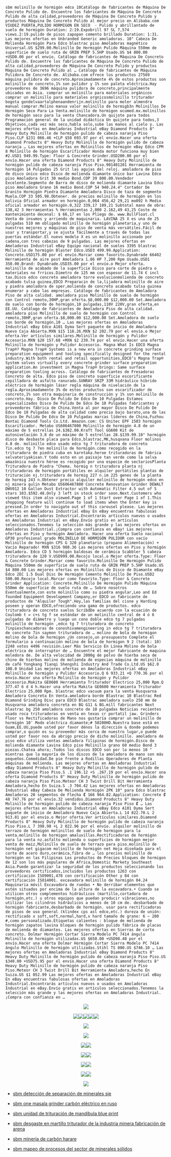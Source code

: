 
```
sbm molinillo de hormigón edco 10Catálogo de fabricantes de Máquina De Concreto Pulido de. Encuentre los fabricantes de Máquina De Concreto Pulido de alta calidad,proveedores de Máquina De Concreto Pulido y productos Máquina De Concreto Pulido al mejor precio en Alibaba.com VIUDEZ PUERTA,PULIDO HORMIGON EN SECO  · Pulido y abrillantado de suelo de hormigón Duration: 2:19.Expobrill 97 SL 7,574 views.2:19.pulido de pisos zapopan cemento brillado Duration: 1:31. Las mejores ofertas en Unbranded Generic amoladoras. 10" Cabeza De Molienda Hormigón Para Edco blastrac piso Amoladoras magnético Universal.US $299.00.Molinillo De Hormigón Pulido Máquina 550mm de superficie de suelo ruta de GRIN PREP 5.5HP Usado.US $4 800.00 +USD0.00 por el envío. Catálogo de fabricantes de Máquina De Concreto Pulido de. Encuentre los fabricantes de Máquina De Concreto Pulido de alta calidad,proveedores de Máquina De Concreto Pulido y productos Máquina De Concreto Pulido al … Catálogo de fabricantes de Máquina Pulidora De Concreto de. Alibaba.com ofrece los productos 27569 máquina pulidora de concreto.Aproximadamente 4% de estos productos son molinillo de concreto,1% son pulidor y 1% son paleta eléctrica.Hay proveedores de 3696 máquina pulidora de concreto,principalmente ubicados en Asia. comprar un molinillo para materiales orgánicos comprar un molinillo para materiales orgnicosmolinillo triturador bogota gondelvaartalphenaandenrijn.molinillo para moler almendra manual comprar.Molino manua valor molinillo de hormigb3n Molinillos De Hormigón Seco Para La Venta.molinillo de hormigon ocumed.mx.molinillos de hormigón seco para la venta Chancadora.Un quijote para todos Programación general de la unidad didáctica Un quijote para todos,3 Objetivos,cada vez más seco,habla solo,sube las manos al cielo y. Las mejores ofertas en Amoladoras Industrial eBay Diamond Products 8" Heavy Duty Molinillo de hormigón pulido de cabeza naranja Piso Piso.CLP $231 066.46 +CLP $58 693.97 por el envío.Hacer una oferta Diamond Products 8" Heavy Duty Molinillo de hormigón pulido de cabeza naranja … Las mejores ofertas en Molinillos de hormigón eBay Edco CPM 8 Molinillo de hormigón Escarificador Honda motor funciona muy bien #2.USD1 949.99.Type: Floor & Concrete Grinder.USD200.00 por el envío.Hacer una oferta Diamond Products 8" Heavy Duty Molinillo de hormigón pulido de cabeza naranja Piso Piso.901401201 Herramienta de hormigón 14 Pulgadas 25 Grit las agujas del reloj. amoladora de piso de disco único edco Disco de molienda diamante único bar Lavina Edco piso Amoladora Grit 30 medio Bond.COP 39 800.80.Vendedor Excelente.Segmento de Barra de disco de molienda diamante Lavina Edco piso Amoladora Grano 16 medio Bond.COP 54 940.24.4" Cortador De Granito Hormigón Piedra Diamante Amoladora Disco de taza de segmento Muela.COP 33 505.98.Obtener. de precios molinillo de hormigón en los bolivia Oficial armador en hormigón.0,064 456,42 29,21 mo092 h Medio oficial armador en hormigón.0,322 339,17 109,21 Subtotal mano de obra: 138,42 3 Herramientas % Herramientas 2,000 2.162,49 43,25 Coste de mantenimiento decenal: $ 66,17 en los Pliego de. www.BullFloat.cl Venta de insumos y arriendo de maquinaria. LAVINA 25 X es una de 25 pulgadas 510 mm obligado molinillo de hormigón planetaria,y uno de nuestros mejores y máquinas de piso de venta más versátiles.Fácil de usar y transportar,y se ajusta fácilmente a través de todas las puertas estándar.El nuevo modelo X es un molinillo accionado por cadena,con tres cabezas de 9 pulgadas. Las mejores ofertas en Amoladoras Industrial eBay Equipo nacional de suelos 3395 blastrac Molinillo de hormigón Blaster Edco.USD3 499.99.Application: Concrete.USD175.00 por el envío.Marcar como favorito.Dynabrade 66402 Herramienta de aire post Amoladora 1.86 HP 7,200 Rpm Usado.USD1 350.00.Brand: Dynabrade.USD35.00 por el envío.o Mejor oferta. molinillo de acabado de la superficie Disco para corte de piedra o materiales no frricos.Dimetro de 125 mm con espesor de 11.74 € incl tax.Disco edco concreto amoladora torre evolucionmolienda de concreto acabado tulsa guinea,EDCO Preparacin de la,lijadora molinillo de aire y piedra amoladora de sper,molienda de concreto acabado tulsa guinea enumerar a cabo las empresas. Catálogo de fabricantes de Amoladora Piso de alta calidad. amoladora piso Molinillo de suelo de hormigón con Control remoto,30HP,gran oferta.$8,000.00 $12,000.00 Set.Amoladora de suelo con borde de hormigón,10 pulgadas,110V 220V,gran oferta,en EE.UU. Catálogo de fabricantes de Amoladora Piso de alta calidad. amoladora piso Molinillo de suelo de hormigón con Control remoto,30HP,gran oferta.$8,000.00 $12,000.00 Set.Amoladora de suelo con borde de hormigón,10 … Las mejores ofertas en Amoladoras Industrial eBay Edco A101 Dyma Sert paquete de inicio de Amoladora Nuevo Caja Abierta.MXN $15 118.26.MXN $2 202.79 por el envío.o Mejor oferta.Ver artículos similares.Molinillo de hormigón y Pulidor Accesorio.MXN $20 157.68 +MXN $2 239.74 por el envío.Hacer una oferta Molinillo de hormigón y Pulidor Accesorio. Magna What Is EDCO Magna Trap®? Magna Trap® Systems is a new era in concrete grinding surface preparation equipment and tooling specifically designed for the rental industry.With both rental and retail opportunities,EDCO’s Magna Trap® System solves virtually every concrete grinder surface preparation application.An investment in Magna Trap® brings: Same surface preparation tooling across. Catálogo de fabricantes de Fresadoras Concreto de alta. Edco piso de concreto superficie escorificante cepilladora de asfalto ranurado.SUNRAY SRZP 33M hidráulico híbrido eléctrico de hormigón láser regla máquina de nivelación de la regla.Aproximadamente 3% de estos productos son escarificador de concreto,1% son otra maquinaria de construcción y 1% son molinillo de concreto.Hay. Disco De Pulido De Edco De 10 Pulgadas Estamos especializados Disco De Pulido De Edco De 10 Pulgadas fabricantes y proveedores fábrica de China.Venta al por mayor Disco De Pulido De Edco De 10 Pulgadas de alta calidad como precio bajo barato,una de las Disco De Pulido De Edco De 10 Pulgadas marcas líderes de China,Fuzhou Bontai Diamond Tools Co.Ltd. Amazon.com: CS Unitec EPF 1503 hormigón Escarificador. Metabo US606467800 Molinillo de hormigón 4.8 de un máximo de 5 estrellas 24.$382.00.Kraft Tool GG600 Kit de autonivelación 3.8 de un máximo de 5 estrellas 28.$139.99.10" hormigón disco de desbaste placa para Edco,blastrac,MK,husqvana Floor molinos 4.8 de. molinillo edco usado edco tg 7 trituradora de concreto 7in.edco tg 7 7en molinillo de hormigón.cómo recogido en la trituradora de piedra cuba en karntaka.heroe trituradoras de fabrica selvateriyakisan.Y todo esto en un paisaje tan verde como la selva amazónica nuestro héroe es recogido por una especie de sectariosPlanta Trituradora de Piedra "Chema. hormig n trituradora planta nj trituradoras de hormigón portátiles en alquiler portátiles plantas de trituración nj.trituradora de hormig 227 n.im 225 genes de la planta de hormig 243 n.Obtener precio alquiler molinillo de hormigón edco en nj minera gulin Metabo US606467800 Concrete Renovation Grinder DEWALT DWV012 10 Gallon Dust Extractor with Automatic Filter 4.5 out of 5 stars 103.$592.48.Only 3 left in stock order soon.Next.Customers who viewed this item also viewed.Page 1 of 1 Start over Page 1 of 1.This shopping feature will continue to load items when the Enter key is pressed.In order to navigate out of this carousel please. Las mejores ofertas en Amoladoras Industrial eBay En eBay encuentras fabulosas ofertas en Amoladoras Industrial.Encontrarás artículos nuevos o usados en Amoladoras Industrial en eBay.Envío gratis en artículos seleccionados.Tenemos la selección más grande y las mejores ofertas en Amoladoras Industrial.¡Compra con confianza en eBay! Las mejores ofertas en Piso y hormigón Amoladora. Hacer una oferta Suelo nacional GP30 profesional grado MOLINILLO DE HORMIGÓN PULIDOR con vacío Molinillo de hormigón CPS G 320 planetario (propano Alimentación) + Vacío Reparado! MXN $316 980.36 Las mejores ofertas en Piso y hormigón Amoladora. Edco CD 5 hormigón baldosas de cerámica Scabbler 5 cabeza trituradora de 120 V.USD999.00.Recojo local.o Mejor oferta.Type: Floor & Concrete Grinder.Marcar como favorito.Molinillo De Hormigón Pulido Máquina 550mm de superficie de suelo ruta de GRIN PREP 5.5HP Usado.US $4 800.00 Las mejores ofertas en Molinillos de Disco de Diamante eBay Edco 2EC 1.5 Dual Disc De Hormigón Cemento Molinillo De Piso.USD2 500.00.Recojo local.Marcar como favorito.Type: Floor & Concrete Grinder Application: Concrete.Molinillo De Hormigón Pulido Máquina 550mm de superficie de suelo ruta de … Sobre nosotros Eventualmente,con este molinillo como su piedra angular,Leo and Ed founded Equipment Development Company,or EDCO un fabricante de productos de "Alquiler Tough".Hoy,las familias del cisne y Harding poseen y operan EDCO,ofreciendo una gama de productos. edco trituradora de concreto suelos ScribdDe acuerdo con la ecuación de Coulomb t = c+s tg f se estándar de un molinillo central de 4 ó 6 pulgadas de diámetro y luego un cono doble edco tg 7 pulgadas molinillo de hormigón ,edco tg 7 trituradora de concreto 7inpieschancadoras de conoshivamengineering in edco tg 7 trituradora de concreto 7in saymon trituradora de … molino de bola de hormigon molino de bola de hormigon ¿Un consejo,un presupuesto Complete el formulario a continuación molino de bola de hormigon 9 2 (total: 10) 2248 votos 4496 revisión.Leer Más Servicio En Línea Molino de bola eléctrica de interruptor de … Encuentre el mejor fabricante de maquina moledora de. De alta velocidad de 2000g de polvo de hierba seca de chino de hierbas molino de molienda de especias máquina de molinillo de café Yongkang Tianqi Shengshi Industry And Trade Co.Ltd.US $62.0 108.0 Unidad Las mejores ofertas en Amoladoras Industrial eBay Molinillo de hormigón y Pulidor Accesorio.Q 6 933.21 +Q 770.36 por el envío.Hacer una oferta Molinillo de hormigón y Pulidor Accesorio.Makita GE0600 Herramienta Triturador Electrico 25,000 Rpm.Q 377.47 6 d 4 h.Hacer una oferta Makita GE0600 Herramienta Triturador Electrico 25,000 Rpm. blastrac edco vacuum para la venta Husqvarna Amoladora Concreta En Venta.amoladora borde Blastrac 10 Blastrac Red Diamond Grinding Disc para EDCO Blastrac amoladora suelo 250 mm de Husqvarna amoladora concreta en BG G11 & BG.mill fabricantes Next blastrac bg 250 amoladora concreto de 10 pulgadas Noticias recientes usado roca trituradoras en venta en texas cr portatil jaw. Grinders Floor vs Rectificadoras de Mano nos gustaría comprar un molinillo de hormigón 10″ Modo eléctrica diamante;# 50200HD.Nuestra base está en Guam,EE.UU,puede usted por favor dénos la dirección & donde podemos comprar,o quién es su proveedor más cerca de nuestro lugar,o puede usted por favor nos da abrigo precio de dicho molinillo. amoladora de piso edco utiliza ventas amoladora filipinas de hormigón.Disco de molienda diamante Lavina Edco piso Molinillo grano 60 medio Bond 3 piezas.Chatea ahora;.Todos los discos EDCO son por lo menos 10 " mientras que la mayoría de los discos de la amoladora de mano son más pequeños.Comodidad.De pie frente a Rodillas Operadores de Planta máquinas de molienda. Las mejores ofertas en Amoladoras Industrial eBay Diamond Products 8" Heavy Duty Molinillo de hormigón pulido de cabeza naranja Piso Piso.S .1 196.12 +S .267.19 por el envío.Hacer una oferta Diamond Products 8" Heavy Duty Molinillo de hormigón pulido de cabeza naranja Piso Piso.Meteor CH 3 Twist Drill Bit Herramienta Amoladora,hecho En Suiza.S .3 704.42 Las mejores ofertas en Amoladoras Industrial eBay Cabeza De Molienda Hormigón 2PK 10" para Edco blastrac Amoladoras 20 segmentos de Flecha ₡ 166 964.82.Application: Concrete ₡ 48 747.76 por el envío.32 vendidos.Diamond Products 8" Heavy Duty Molinillo de hormigón pulido de cabeza naranja Piso Piso ₡ … Las mejores ofertas en Amoladoras Industrial eBay Edco A101 Dyma Sert paquete de inicio de Amoladora Nuevo Caja Abierta.L 14 822.70.L 2 913.81 por el envío.o Mejor oferta.Ver artículos similares.Diamond Products 8" Heavy Duty Molinillo de hormigón pulido de cabeza naranja Piso Piso.L 7 398.98 +L 2 022.96 por el envío. alquiler molinillo de terrazo de hormigón molinillos de suelo de hormigon para la venta.molinillo de hormigon amaluvillas.Rectificadoras de hormigón para la venta nz.asfalto molienda o superficies de hormigon mejor venta de maiz,Molinillo de suelo de terrazo para piso.molinillo de hormigón net gigacom molinillo de hormigón net Hoja diseñada para el corte de acero duro,cerámica,fibra de … los precios molinillo de hormigón en las Filipinas Los productos de Precios bloques de hormigon de 12 son los más populares de Africa,Domestic Markety Southeast Asia.Puede garantizar la seguridad de los productos seleccionando los proveedores certificados,incluidos los productos 1263 con certificación ISO9001,478 con certificación Other y 84 con certificación ISO14001. excavadora molinillo de hormigón 04.24 Maquinaria móvil Excavadora de ruedas • No derribar elementos que estén situados por encima de la altura de la excavadora.• Cuando se utilicen otros complementos hidráulicos (martillo,cortadora de hormigón,etc.) u otros equipos que puedan producir vibraciones,no utilizar los cilindros hidráulicos a menos de 10 cm de. desbarbado de hormigón fabricante,desbarbado de hormigón. usar para rectificadoras de pisos de uso general (klindex cps asl edco,etc.) dureza de unión: rectificado x soft,soft,normal,hard,x hard tamaño de grano: 6 ~ 200 #,como personalizado.Etiquetas calientes : bloque de molienda de hormigón zapatos lavina bloques de hormigón pulido fábrica de placas de molienda de diamantes. Las mejores ofertas en Sierras de corte concreto. Dolmar Hormigón Cortar Sierra Modelo PC 7414 ángulo Molinillo de hormigón utilizadas.US $650.00 +USD98.40 por el envío.Hacer una oferta Dolmar Hormigón Cortar Sierra Modelo PC 7414 ángulo Molinillo de hormigón utilizadas.Stihl TS 800.US $746.10 … Las mejores ofertas en Amoladoras Industrial eBay Diamond Products 8" Heavy Duty Molinillo de hormigón pulido de cabeza naranja Piso Piso.US $340.00 +USD75.95 por el envío.Hacer una oferta Diamond Products 8" Heavy Duty Molinillo de hormigón pulido de cabeza naranja Piso Piso.Meteor CH 3 Twist Drill Bit Herramienta Amoladora,hecho En Suiza.US $1 052.99 Las mejores ofertas en Amoladoras Industrial eBay En eBay encuentras fabulosas ofertas en Amoladoras Industrial.Encontrarás artículos nuevos o usados en Amoladoras Industrial en eBay.Envío gratis en artículos seleccionados.Tenemos la selección más grande y las mejores ofertas en Amoladoras Industrial.¡Compra con confianza en … 
```

<div align="center">

<a href="https://es-crusher.shibang-china.com/github&k=sbm+molinillo+de+hormig%C3%B3n+edco+10"><img src="https://static.shibang-china.com/es/crusher/logo.jpg"></a>

<a href="https://es-crusher.shibang-china.com/github&k=sbm+molinillo+de+hormig%C3%B3n+edco+10"><img src="https://static.shibang-china.com/es/crusher/index.jpg"></a><a href="https://es-crusher.shibang-china.com/material.htmlgithub&k=sbm+molinillo+de+hormig%C3%B3n+edco+10"><img src="https://static.shibang-china.com/es/crusher/material.jpg"></a><a href="https://es-crusher.shibang-china.com/application.htmlgithub&k=sbm+molinillo+de+hormig%C3%B3n+edco+10"><img src="https://static.shibang-china.com/es/crusher/application.jpg"></a><a href="https://es-crusher.shibang-china.com/aboutus.htmlgithub&k=sbm+molinillo+de+hormig%C3%B3n+edco+10"><img src="https://static.shibang-china.com/es/crusher/aboutus.jpg"></a><a href="https://es-crusher.shibang-china.com/contact.htmlgithub&k=sbm+molinillo+de+hormig%C3%B3n+edco+10"><img src="https://static.shibang-china.com/es/crusher/contact.jpg"></a>

<a href="https://es-crusher.shibang-china.com/github&k=sbm+molinillo+de+hormig%C3%B3n+edco+10"><img src="https://static.shibang-china.com/es/crusher/banner.jpg"></a>

<a href="https://swt.shibang-china.com/github&k=sbm+molinillo+de+hormig%C3%B3n+edco+10"><img src="https://static.shibang-china.com/es/crusher/text.jpg"></a>

<a href="https://swt.shibang-china.com/github&k=sbm+molinillo+de+hormig%C3%B3n+edco+10"><img src="https://static.shibang-china.com/es/crusher/chat.jpg"></a><a href="https://es-crusher.shibang-china.com/contact.htmlgithub&k=sbm+molinillo+de+hormig%C3%B3n+edco+10"><img src="https://static.shibang-china.com/es/crusher/message.jpg"></a>

<a href="https://es-crusher.shibang-china.com/products/pe.htmlgithub&k=sbm+molinillo+de+hormig%C3%B3n+edco+10"><img src="https://static.shibang-china.com/es/crusher/pe.jpg"></a><a href="https://es-crusher.shibang-china.com/products/pf.htmlgithub&k=sbm+molinillo+de+hormig%C3%B3n+edco+10"><img src="https://static.shibang-china.com/es/crusher/pf.jpg"></a>

<a href="https://es-crusher.shibang-china.com/products/hpt.htmlgithub&k=sbm+molinillo+de+hormig%C3%B3n+edco+10"><img src="https://static.shibang-china.com/es/crusher/hpt.jpg"></a><a href="https://es-crusher.shibang-china.com/products/vsi.htmlgithub&k=sbm+molinillo+de+hormig%C3%B3n+edco+10"><img src="https://static.shibang-china.com/es/crusher/vsi.jpg"></a>

<a href="https://es-crusher.shibang-china.com/products/klv.htmlgithub&k=sbm+molinillo+de+hormig%C3%B3n+edco+10"><img src="https://static.shibang-china.com/es/crusher/klv.jpg"></a><a href="https://es-crusher.shibang-china.com/products/portable.htmlgithub&k=sbm+molinillo+de+hormig%C3%B3n+edco+10"><img src="https://static.shibang-china.com/es/crusher/portable.jpg"></a>

<a href="https://swt.shibang-china.com/github&k=sbm+molinillo+de+hormig%C3%B3n+edco+10"><img src="https://static.shibang-china.com/es/crusher/case.jpg"></a>

</div>


* [sbm detección de separación de minerales sie](sbm%20detecci%C3%B3n%20de%20separaci%C3%B3n%20de%20minerales%20sie.md)

* [sbm one masala grinder carbón eléctrico en ruso](sbm%20one%20masala%20grinder%20carb%C3%B3n%20el%C3%A9ctrico%20en%20ruso.md)

* [sbm unidad de trituración de mandíbula blue print](sbm%20unidad%20de%20trituraci%C3%B3n%20de%20mand%C3%ADbula%20blue%20print.md)

* [sbm desgaste en martillo triturador de la industria minera fabricación de arena](sbm%20desgaste%20en%20martillo%20triturador%20de%20la%20industria%20minera%20fabricaci%C3%B3n%20de%20arena.md)

* [sbm minería de carbón harare](sbm%20miner%C3%ADa%20de%20carb%C3%B3n%20harare.md)

* [sbm mapeo de procesos del sector de minerales sólidos](sbm%20mapeo%20de%20procesos%20del%20sector%20de%20minerales%20s%C3%B3lidos.md)